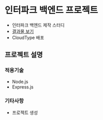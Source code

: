 # 인터파크 백엔드 프로젝트

- 인터파크 백엔드 제작 스터디
- [결과물 보기](http://)
- CloudType 배포

## 프로젝트 설명

### 적용기술

- Node.js
- Express.js

### 기타사항

- 프로젝트 생성
